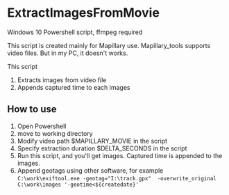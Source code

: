 # ExtractImagesFromMovie

Windows 10 Powershell script, ffmpeg required

This script is created mainly for Mapillary use.
Mapillary_tools supports video files. But in my PC, it doesn't works.

This script
1. Extracts images from video file
1. Appends captured time to each images

## How to use
1. Open Powershell
1. move to working directory
1. Modify video path $MAPILLARY_MOVIE in the script
1. Specify extraction duration $DELTA_SECONDS in the script
1. Run this script, and you'll get images. Captured time is appended to the images.
1. Append geotags using other software, for example `C:\work\exiftool.exe -geotag="I:\track.gpx"  -overwrite_original C:\work\images '-geotime<${createdate}'`
